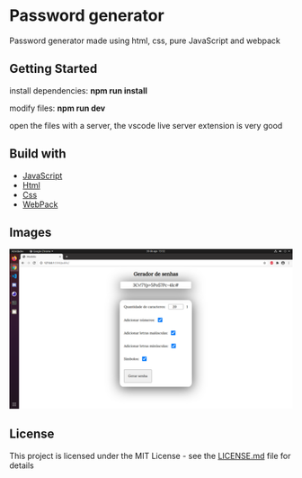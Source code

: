 <h1>Password generator</h1>

<p align="left">
  Password generator made using html, css, pure JavaScript and webpack<br>
</p>

## Getting Started

install dependencies: <b>npm run install</b> 

modify files: <b>npm run dev</b>

open the files with a server, the vscode live server extension is very good

## Build with

<p align="left">
    <ul>
        <li><a href="https://developer.mozilla.org/pt-BR/docs/Aprender/JavaScript">JavaScript</a></li>
        <li><a href="https://developer.mozilla.org/pt-BR/docs/Web/HTML">Html</a></li>
        <li><a href="https://developer.mozilla.org/pt-BR/docs/Web/CSS">Css</a></li>
       <li><a href="https://webpack.js.org/">WebPack</a></li>
    </ul>
</p>

## Images

<img src="imagem.png"/>

## License

This project is licensed under the MIT License - see the [LICENSE.md](LICENSE.md) file for details
